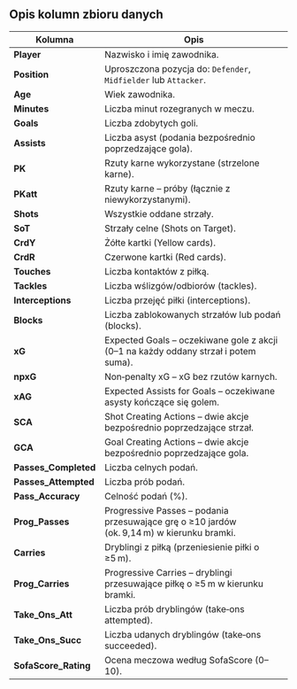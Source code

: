## Opis kolumn zbioru danych

| Kolumna               | Opis                                                                |
| --------------------- | ----------------------------------------------------------------------------- |
| **Player**            | Nazwisko i imię zawodnika.                                                    |
| **Position**          | Uproszczona pozycja do: `Defender`, `Midfielder` lub `Attacker`.                    |
| **Age**               | Wiek zawodnika.                                            |
| **Minutes**           | Liczba minut rozegranych w meczu.                                             |
| **Goals**             | Liczba zdobytych goli.                                                        |
| **Assists**           | Liczba asyst (podania bezpośrednio poprzedzające gola).                       |
| **PK**                | Rzuty karne wykorzystane (strzelone karne).                                   |
| **PKatt**             | Rzuty karne – próby (łącznie z niewykorzystanymi).                            |
| **Shots**             | Wszystkie oddane strzały.                                                     |
| **SoT**               | Strzały celne (Shots on Target).                                              |
| **CrdY**              | Żółte kartki (Yellow cards).                                                  |
| **CrdR**              | Czerwone kartki (Red cards).                                                  |
| **Touches**           | Liczba kontaktów z piłką.                                                     |
| **Tackles**           | Liczba wślizgów/odbiorów (tackles).                                           |
| **Interceptions**     | Liczba przejęć piłki (interceptions).                                         |
| **Blocks**            | Liczba zablokowanych strzałów lub podań (blocks).                             |
| **xG**                | Expected Goals – oczekiwane gole z akcji (0–1 na każdy oddany strzał i potem suma).                      |
| **npxG**              | Non‑penalty xG – xG bez rzutów karnych.                                       |
| **xAG**               | Expected Assists for Goals – oczekiwane asysty kończące się golem.            |
| **SCA**               | Shot Creating Actions – dwie akcje bezpośrednio poprzedzające strzał.         |
| **GCA**               | Goal Creating Actions – dwie akcje bezpośrednio poprzedzające gola.           |
| **Passes\_Completed** | Liczba celnych podań.                                                         |
| **Passes\_Attempted** | Liczba prób podań.                                                            |
| **Pass\_Accuracy**    | Celność podań (%).                                                            |
| **Prog\_Passes**      | Progressive Passes – podania przesuwające grę o ≥10 jardów (ok. 9,14 m) w kierunku bramki. |
| **Carries**           | Dryblingi z piłką (przeniesienie piłki o ≥5 m).                               |
| **Prog\_Carries**     | Progressive Carries – dryblingi przesuwające piłkę o ≥5 m w kierunku bramki.  |
| **Take\_Ons\_Att**    | Liczba prób dryblingów (take‑ons attempted).                                  |
| **Take\_Ons\_Succ**   | Liczba udanych dryblingów (take‑ons succeeded).                               |
| **SofaScore\_Rating** | Ocena meczowa według SofaScore (0–10).                                        |
